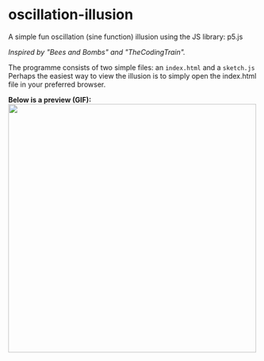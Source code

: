 # oscillation-illusion
A simple fun oscillation (sine function) illusion using the JS library: p5.js

*Inspired by "Bees and Bombs" and "TheCodingTrain".*

The programme consists of two simple files: an `index.html` and a `sketch.js`
Perhaps the easiest way to view the illusion is to simply open the index.html file in your preferred browser.

**Below is a preview (GIF):**
<img src="./images/gif.gif" width=500>
